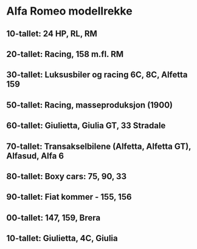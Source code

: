 # Alfa Romeo modellrekke
## 10-tallet: 24 HP, RL, RM
## 20-tallet: Racing, 158 m.fl. RM
## 30-tallet: Luksusbiler og racing 6C, 8C, Alfetta 159
## 50-tallet: Racing, masseproduksjon (1900)
## 60-tallet: Giulietta, Giulia GT, 33 Stradale
## 70-tallet: Transakselbilene (Alfetta, Alfetta GT), Alfasud, Alfa 6
## 80-tallet: Boxy cars: 75, 90, 33
## 90-tallet: Fiat kommer - 155, 156
## 00-tallet: 147, 159, Brera
## 10-tallet: Giulietta, 4C, Giulia
